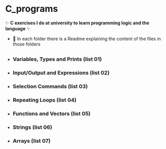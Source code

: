 # C_programs

✨ **C exercises I do at university to learn programming logic and the language** ✨
- 📄 In each folder there is a Readme explaining the content of the files in those folders

##

- ### Variables, Types and Prints   (list 01)
- ### Input/Output and Expressions  (list 02)
- ### Selection Commands            (list 03)
- ### Repeating Loops               (list 04)
- ### Functions and Vectors         (list 05)
- ### Strings                       (list 06)
- ### Arrays                        (list 07)
